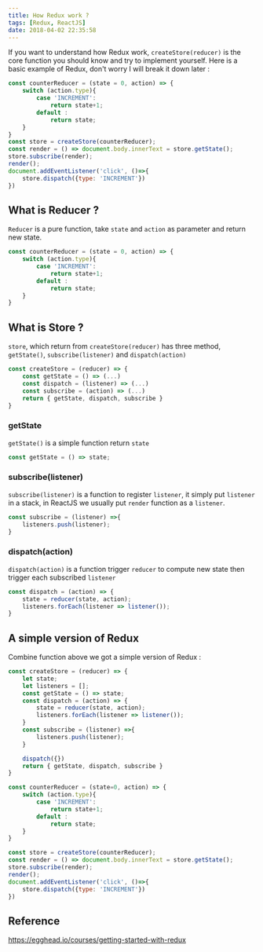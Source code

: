 ```yaml
---
title: How Redux work ?
tags: [Redux, ReactJS]
date: 2018-04-02 22:35:58
---
```


If you want to understand how Redux work, `createStore(reducer)` is the core function you should know and try to implement yourself. Here is a basic example of Redux, don't worry I will break it down later :
<!--more-->

```javascript
const counterReducer = (state = 0, action) => {
    switch (action.type){
        case 'INCREMENT':
            return state+1;
        default :
            return state;
    }
}
const store = createStore(counterReducer);
const render = () => document.body.innerText = store.getState();
store.subscribe(render);
render();
document.addEventListener('click', ()=>{
    store.dispatch({type: 'INCREMENT'})
})
```

## What is Reducer ?

`Reducer` is a pure function, take `state` and `action` as parameter and return new state.

```javascript
const counterReducer = (state = 0, action) => {
    switch (action.type){
        case 'INCREMENT': 
            return state+1;
        default :
            return state;
    }
}
```

## What is Store ?

`store`, which return from `createStore(reducer)` has three method, `getState()`, `subscribe(listener)` and `dispatch(action)`

```javascript
const createStore = (reducer) => {
    const getState = () => (...)
    const dispatch = (listener) => (...)
    const subscribe = (action) => (...)
    return { getState, dispatch, subscribe }
}

```

### getState

 `getState()` is a simple function return `state`

```javascript
const getState = () => state;
```

### subscribe(listener)

`subscribe(listener)` is a function to register `listener`, it simply put `listener` in a stack, in ReactJS we usually put `render` function as a `listener`.

```javascript
const subscribe = (listener) =>{
    listeners.push(listener);
}
```

### dispatch(action)

`dispatch(action)` is a function trigger `reducer` to compute new state then trigger each subscribed `listener`

```javascript
const dispatch = (action) => {
    state = reducer(state, action);
    listeners.forEach(listener => listener());
}
```

## A simple version of Redux

Combine function above we got a simple version of Redux :

```javascript
const createStore = (reducer) => {
    let state;
    let listeners = [];
    const getState = () => state;
    const dispatch = (action) => {
        state = reducer(state, action);
        listeners.forEach(listener => listener());
    }
    const subscribe = (listener) =>{
        listeners.push(listener);
    }

    dispatch({})
    return { getState, dispatch, subscribe }
}

const counterReducer = (state=0, action) => {
    switch (action.type){
        case 'INCREMENT': 
            return state+1;
        default :
            return state;
    }
}

const store = createStore(counterReducer);
const render = () => document.body.innerText = store.getState();
store.subscribe(render);
render();
document.addEventListener('click', ()=>{
    store.dispatch({type: 'INCREMENT'})
})
```

## Reference

https://egghead.io/courses/getting-started-with-redux